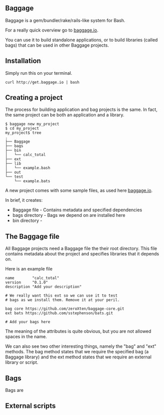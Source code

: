 Baggage
-------

Baggage is a gem/bundler/rake/rails-like system for Bash.

For a really quick overview go to [baggage.io](http://baggage.io).

You can use it to build standalone applications, or to build libraries (called bags) that can be used in other Baggage projects.

Installation
------------

Simply run this on your terminal.

    curl http://get.baggage.io | bash

Creating a project
------------------

The process for building application and bag projects is the same. In fact, the same project can be both an application and a library.

    $ baggage new my_project
    $ cd my_project
    my_project$ tree
    .
    ├── Baggage
    ├── bags
    ├── bin
    │   └── calc_total
    ├── ext
    ├── lib
    │   └── example.bash
    ├── out
    └── test
        └── example.bats

A new project comes with some sample files, as used here [baggage.io](http://baggage.io). 

In brief, it creates:

 * Baggage file - Contains metadata and specified dependencies
 * bags directory - Bags we depend on are installed here
 * bin directory - 

The Baggage file
----------------

All Baggage projects need a Baggage file the their root directory. This file contains metadata about the project and specifies libraries that it depends on.

Here is an example file

    name        "calc_total"
    version     "0.1.0"
    description "Add your description"

    # We really want this ext so we can use it to test
    # bags as we install them. Remove it at your peril.
    
    bag core https://github.com/zeroXten/baggage-core.git
    ext bats https://github.com/sstephenson/bats.git
    
    # Add your bags here

The meaning of the attributes is quite obvious, but you are not allowed spaces in the name.

We can also see two other interesting things, namely the "bag" and "ext" methods. The bag method states that we require the specified bag (a Baggage library) and the ext method states that we require an external library or script.

Bags
----

Bags are 

External scripts
----------------
